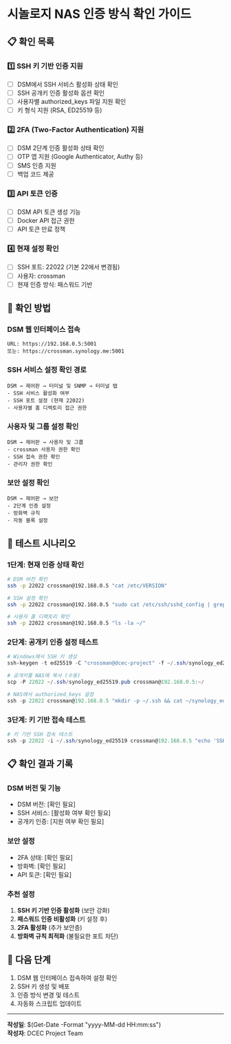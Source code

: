 # 시놀로지 NAS 인증 방식 확인 가이드

## 📋 확인 목록

### 1️⃣ **SSH 키 기반 인증 지원**
- [ ] DSM에서 SSH 서비스 활성화 상태 확인
- [ ] SSH 공개키 인증 활성화 옵션 확인
- [ ] 사용자별 authorized_keys 파일 지원 확인
- [ ] 키 형식 지원 (RSA, ED25519 등)

### 2️⃣ **2FA (Two-Factor Authentication) 지원**
- [ ] DSM 2단계 인증 활성화 상태 확인
- [ ] OTP 앱 지원 (Google Authenticator, Authy 등)
- [ ] SMS 인증 지원
- [ ] 백업 코드 제공

### 3️⃣ **API 토큰 인증**
- [ ] DSM API 토큰 생성 기능
- [ ] Docker API 접근 권한
- [ ] API 토큰 만료 정책

### 4️⃣ **현재 설정 확인**
- [ ] SSH 포트: 22022 (기본 22에서 변경됨)
- [ ] 사용자: crossman
- [ ] 현재 인증 방식: 패스워드 기반

## 🔧 확인 방법

### DSM 웹 인터페이스 접속
```
URL: https://192.168.0.5:5001
또는: https://crossman.synology.me:5001
```

### SSH 서비스 설정 확인 경로
```
DSM → 제어판 → 터미널 및 SNMP → 터미널 탭
- SSH 서비스 활성화 여부
- SSH 포트 설정 (현재 22022)
- 사용자별 홈 디렉토리 접근 권한
```

### 사용자 및 그룹 설정 확인
```
DSM → 제어판 → 사용자 및 그룹
- crossman 사용자 권한 확인
- SSH 접속 권한 확인
- 관리자 권한 확인
```

### 보안 설정 확인
```
DSM → 제어판 → 보안
- 2단계 인증 설정
- 방화벽 규칙
- 자동 블록 설정
```

## 🚀 테스트 시나리오

### 1단계: 현재 인증 상태 확인
```bash
# DSM 버전 확인
ssh -p 22022 crossman@192.168.0.5 "cat /etc/VERSION"

# SSH 설정 확인
ssh -p 22022 crossman@192.168.0.5 "sudo cat /etc/ssh/sshd_config | grep -E 'PubkeyAuthentication|PasswordAuthentication|AuthorizedKeysFile'"

# 사용자 홈 디렉토리 확인
ssh -p 22022 crossman@192.168.0.5 "ls -la ~/"
```

### 2단계: 공개키 인증 설정 테스트
```powershell
# Windows에서 SSH 키 생성
ssh-keygen -t ed25519 -C "crossman@dcec-project" -f ~/.ssh/synology_ed25519

# 공개키를 NAS에 복사 (수동)
scp -P 22022 ~/.ssh/synology_ed25519.pub crossman@192.168.0.5:~/

# NAS에서 authorized_keys 설정
ssh -p 22022 crossman@192.168.0.5 "mkdir -p ~/.ssh && cat ~/synology_ed25519.pub >> ~/.ssh/authorized_keys && chmod 700 ~/.ssh && chmod 600 ~/.ssh/authorized_keys"
```

### 3단계: 키 기반 접속 테스트
```powershell
# 키 기반 SSH 접속 테스트
ssh -p 22022 -i ~/.ssh/synology_ed25519 crossman@192.168.0.5 "echo 'SSH Key Authentication Success!'"
```

## 📋 확인 결과 기록

### DSM 버전 및 기능
- DSM 버전: [확인 필요]
- SSH 서비스: [활성화 여부 확인 필요]
- 공개키 인증: [지원 여부 확인 필요]

### 보안 설정
- 2FA 상태: [확인 필요]
- 방화벽: [확인 필요]
- API 토큰: [확인 필요]

### 추천 설정
1. **SSH 키 기반 인증 활성화** (보안 강화)
2. **패스워드 인증 비활성화** (키 설정 후)
3. **2FA 활성화** (추가 보안층)
4. **방화벽 규칙 최적화** (불필요한 포트 차단)

## 🔄 다음 단계
1. DSM 웹 인터페이스 접속하여 설정 확인
2. SSH 키 생성 및 배포
3. 인증 방식 변경 및 테스트
4. 자동화 스크립트 업데이트

---
**작성일**: $(Get-Date -Format "yyyy-MM-dd HH:mm:ss")  
**작성자**: DCEC Project Team
